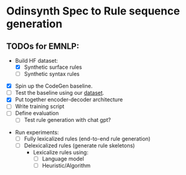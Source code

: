 # Odinsynth Spec to Rule sequence generation

## TODOs for EMNLP:
- Build HF dataset:
  - [x] Synthetic surface rules
  - [ ] Synthetic syntax rules
- [x] Spin up the CodeGen baseline.
- [ ] Test the baseline using our [dataset](https://huggingface.co/datasets/enoriega/odinsynth_sequence_dataset).
- [x] Put together encoder-decoder architecture
- [ ] Write training script
- [ ] Define evaluation
  - [ ] Test rule generation with chat gpt?
- Run experiments:
  - [ ] Fully lexicalized rules (end-to-end rule generation)
  - [ ] Delexicalized rules (generate rule skeletons)
    - Lexicalize rules using:
      - [ ] Language model
      - [ ] Heuristic/Algorithm